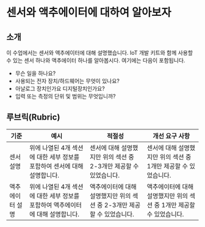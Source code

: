 # 센서와 액추에이터에 대하여 알아보자

## 소개

이 수업에서는 센서와 액추에이터에 대해 설명했습니다. IoT 개발 키트와 함께 사용할 수 있는 센서 하나와 액추에이터 하나를 알아봅시다. 여기에는 다음이 포함됩니다.

* 무슨 일을 하나요?
* 사용되는 전자 장치/하드웨어는 무엇이 있나요?
* 아날로그 장치인가요 디지털장치인가요?
* 입력 또는 측정의 단위 및 범위는 무엇입니까?

## 루브릭(Rubric)

| 기준 | 예시 | 적절성 | 개선 요구 사항 |
| -------- | --------- | -------- | ----------------- |
| 센서 설명 | 위에 나열된 4개 섹션에 대한 세부 정보를 포함하여 센서에 대해 설명합니다. | 센서에 대해 설명했지만 위의 섹션 중 2-3개만 제공할 수 있었습니다. | 센서에 대해 설명했지만 위의 섹션 중 1개만 제공할 수 있었습니다. |
| 액추에이터 설명 | 위에 나열된 4개 섹션에 대한 세부 정보를 포함하여 액추에이터에 대해 설명합니다. | 액추에이터에 대해 설명했지만 위의 섹션 중 2-3개만 제공할 수 있었습니다. | 액추에이터에 대해 설명했지만 위의 섹션 중 1개만 제공할 수 있었습니다. |
